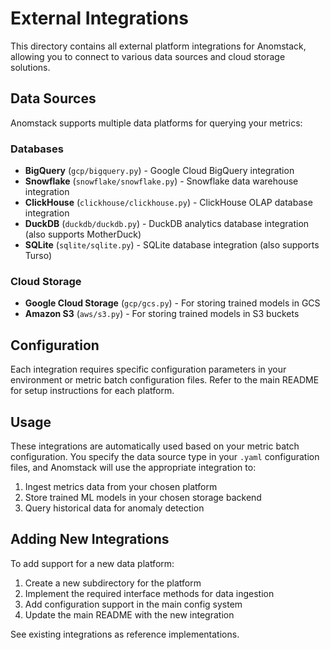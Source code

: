 # External Integrations

This directory contains all external platform integrations for Anomstack, allowing you to connect to various data sources and cloud storage solutions.

## Data Sources

Anomstack supports multiple data platforms for querying your metrics:

### Databases
- **BigQuery** (`gcp/bigquery.py`) - Google Cloud BigQuery integration
- **Snowflake** (`snowflake/snowflake.py`) - Snowflake data warehouse integration  
- **ClickHouse** (`clickhouse/clickhouse.py`) - ClickHouse OLAP database integration
- **DuckDB** (`duckdb/duckdb.py`) - DuckDB analytics database integration (also supports MotherDuck)
- **SQLite** (`sqlite/sqlite.py`) - SQLite database integration (also supports Turso)

### Cloud Storage
- **Google Cloud Storage** (`gcp/gcs.py`) - For storing trained models in GCS
- **Amazon S3** (`aws/s3.py`) - For storing trained models in S3 buckets

## Configuration

Each integration requires specific configuration parameters in your environment or metric batch configuration files. Refer to the main README for setup instructions for each platform.

## Usage

These integrations are automatically used based on your metric batch configuration. You specify the data source type in your `.yaml` configuration files, and Anomstack will use the appropriate integration to:

1. Ingest metrics data from your chosen platform
2. Store trained ML models in your chosen storage backend
3. Query historical data for anomaly detection

## Adding New Integrations

To add support for a new data platform:

1. Create a new subdirectory for the platform
2. Implement the required interface methods for data ingestion
3. Add configuration support in the main config system
4. Update the main README with the new integration

See existing integrations as reference implementations. 